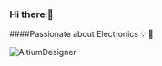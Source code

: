 ### Hi there 👋
####Passionate about Electronics 💡 🔌

![AltiumDesigner](https://img.shields.io/badge/altium%20designer-A5915F?style=for-the-badge&logo=altium%20designer&logoColor=white)

<!--
**arminhmt/arminhmt** is a ✨ _special_ ✨ repository because its `README.md` (this file) appears on your GitHub profile.

Here are some ideas to get you started:

- 🔭 I’m currently working on ...
- 🌱 I’m currently learning ...
- 👯 I’m looking to collaborate on ...
- 🤔 I’m looking for help with ...
- 💬 Ask me about ...
- 📫 How to reach me: ...
- 😄 Pronouns: ...
- ⚡ Fun fact: ...
-->
